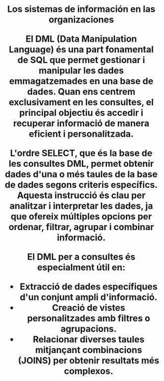 <h1 align="center">Los sistemas de información en las organizaciones 
<div align="center">
  
El **DML** (**Data Manipulation Language**) és una part fonamental de SQL que permet gestionar i manipular les dades emmagatzemades en una base de dades. Quan ens centrem exclusivament en les consultes, el principal objectiu és accedir i recuperar informació de manera eficient i personalitzada.

L'ordre SELECT, que és la base de les consultes DML, permet obtenir dades d'una o més taules de la base de dades segons criteris específics. Aquesta instrucció és clau per analitzar i interpretar les dades, ja que ofereix múltiples opcions per ordenar, filtrar, agrupar i combinar informació.

El DML per a consultes és especialment útil en:

- Extracció de dades específiques d'un conjunt ampli d'informació.
- Creació de vistes personalitzades amb filtres o agrupacions.
- Relacionar diverses taules mitjançant combinacions (JOINS) per obtenir resultats més complexos.

